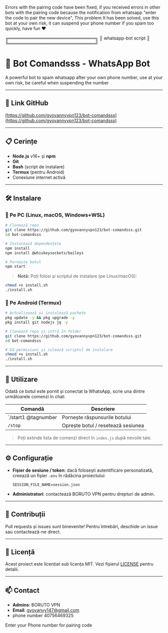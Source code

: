 Errors with the pairing code have been fixed, if you received errors in other bots with the pairing code because the notification from whatsapp "enter the code to pair the new device", This problem It has been solved, use this bot at your own risk, it can suspend your phone number if you spam too quickly, have fun ❤️

╔════════════════════════════╗
║      whatsapp-bot script   ║
╚════════════════════════════╝

# 🦖 Bot Comandsss - WhatsApp Bot

A powerful bot to spam whatsapp after your own phone number, use at your own risk, be careful when suspending the number  

---

## 🚀 Link GitHub

[https://github.com/gyovannyvpn123/bot-comandsss](https://github.com/gyovannyvpn123/bot-comandsss)

---

## 📋 Cerințe

- **Node.js** v16+ și **npm**
- **Git**
- **Bash** (script de instalare)
- **Termux** (pentru Android)
- Conexiune internet activă

---

## 🛠️ Instalare

### 🔹 Pe PC (Linux, macOS, Windows+WSL)
```bash
# Clonează repo
git clone https://github.com/gyovannyvpn123/bot-comandsss.git
cd bot-comandsss

# Instalează dependențele
npm install
npm install @whiskeysockets/baileys

# Pornește botul
npm start
```

> **Notă:** Poți folosi și scriptul de instalare (pe Linux/macOS):
```bash
chmod +x install.sh
./install.sh
```

### 🔹 Pe Android (Termux)
```bash
# Actualizează și instalează pachete
pkg update -y && pkg upgrade -y
pkg install git nodejs jq -y

# Clonează repo și intră în folder
git clone https://github.com/gyovannyvpn123/bot-comandsss.git
cd bot-comandsss

# Dă permisiuni și rulează scriptul de instalare
chmod +x install.sh
./install.sh
```

---

## 🤖 Utilizare

Odată ce botul este pornit și conectat la WhatsApp, scrie una dintre următoarele comenzi în chat:

| Comandă        | Descriere                                 |
| -------------- | ----------------------------------------- |
| `/start1 @tagnumber      | Pornește răspunsurile botului             |
| `/stop`        | Oprește botul / resetează sesiunea        |

> Poți extinde lista de comenzi direct în `index.js` după nevoile tale.

---

## ⚙️ Configurație

- **Fișier de sesiune / token**: dacă folosești autentificare personalizată, creează un fișier `.env` în rădăcina proiectului:
  ```
  SESSION_FILE_NAME=session.json
  ```
- **Administratori**: contactează BORUTO VPN pentru drepturi de admin.

---

## 🤝 Contribuții

Pull requests și issues sunt binevenite! Pentru întrebări, deschide un issue sau contactează-ne direct.

---

## 📄 Licență

Acest proiect este licențiat sub licența MIT. Vezi fișierul [LICENSE](LICENSE) pentru detalii.

---

## 📫 Contact

- **Admins**: BORUTO VPN
- **Email**: gyovanyy147@gmail.com
- phone number 40756469325 


Enter your Phone number for pairing code  
